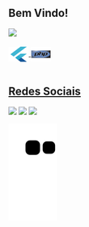 ## Bem Vindo!

 <div>

   <a href="https://github.com/KhalilFalanah">
   <img height="180em" src="https://github-readme-stats.vercel.app/api/top-langs/?username=KhalilFalanah"/>

</div>
<div style="display: inline_block"><br>
  <img align="center" alt="CSS" height="30" width="40" src="https://raw.githubusercontent.com/devicons/devicon/master/icons/flutter/flutter-original.svg">
  <img align="center" alt="Js" height="30" width="40" src="https://raw.githubusercontent.com/devicons/devicon/master/icons/php/php-original.svg">
</div>
 
 <br>
 
  ## Redes Sociais
 
<div> 
  <img src="https://img.shields.io/badge/Discord-7289DA?style=for-the-badge&logo=discord&logoColor=white" target="_blank"></a> 
  <img src="https://img.shields.io/badge/-Gmail-%23333?style=for-the-badge&logo=gmail&logoColor=white" target="_blank"></a>
  <a href="https://www.linkedin.com/in/khalil-ali-yacoub-belmonte-falanah-20a40a228">
  <img src="https://img.shields.io/badge/-LinkedIn-%230077B5?style=for-the-badge&logo=linkedin&logoColor=white" target="_blank">
 
  ![Snake animation](https://github.com/KhalilFalanah/KhalilFalanah/blob/output/github-contribution-grid-snake.svg)

</div>
